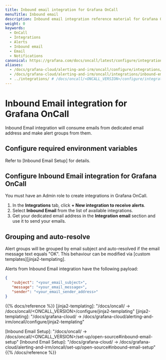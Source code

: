 ```yaml
---
title: Inbound email integration for Grafana OnCall
menuTitle: Inbound email
description: Inbound email integration reference material for Grafana OnCall.
weight: 0
keywords:
  - OnCall
  - Integrations
  - Alerts
  - Inbound email
  - Email
  - Notifications
canonical: https://grafana.com/docs/oncall/latest/configure/integrations/references/inbound-email
aliases:
  - /docs/grafana-cloud/alerting-and-irm/oncall/configure/integrations/references/inbound-email
  - /docs/grafana-cloud/alerting-and-irm/oncall/integrations/inbound-email
  - ../integrations/ # /docs/oncall/<ONCALL_VERSION>/configure/integrations/references/inbound-email
---
```


# Inbound Email integration for Grafana OnCall

Inbound Email integration will consume emails from dedicated email address and make alert groups from them.

## Configure required environment variables

Refer to [Inbound Email Setup] for details.

## Configure Inbound Email integration for Grafana OnCall

You must have an Admin role to create integrations in Grafana OnCall.

1. In the **Integrations** tab, click **+ New integration to receive alerts**.
2. Select **Inbound Email** from the list of available integrations.
3. Get your dedicated email address in the **Integration email** section and use it to send your emails.

## Grouping and auto-resolve

Alert groups will be grouped by email subject and auto-resolved if the email message text equals "OK".
 This behaviour can be modified via [custom templates][jinja2-templating].

Alerts from Inbound Email integration have the following payload:

```json
{
   "subject": "<your_email_subject>",
   "message": "<your_email_message>",
   "sender": "<your_email_sender_address>"
}
```

{{% docs/reference %}}
[jinja2-templating]: "/docs/oncall/ -> /docs/oncall/<ONCALL_VERSION>/configure/jinja2-templating"
[jinja2-templating]: "/docs/grafana-cloud/ -> /docs/grafana-cloud/alerting-and-irm/oncall/configure/jinja2-templating"

[Inbound Email Setup]: "/docs/oncall/ -> /docs/oncall/<ONCALL_VERSION>/set-up/open-source#inbound-email-setup"
[Inbound Email Setup]: "/docs/grafana-cloud/ -> /docs/grafana-cloud/alerting-and-irm/oncall/set-up/open-source#inbound-email-setup"
{{% /docs/reference %}}

